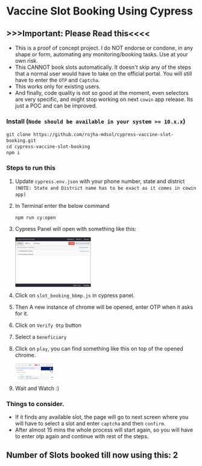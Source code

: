 # Vaccine Slot Booking Using Cypress

## >>>Important: Please Read this<<<<
* This is a proof of concept project. I do NOT endorse or condone, in any shape or form, automating any monitoring/booking tasks. Use at your own risk.
* This CANNOT book slots automatically. It doesn't skip any of the steps that a normal user would have to take on the official portal. You will still have to enter the `OTP` and `Captcha`.
* This works only for existing users.
* And finally, code quality is not so good at the moment, even selectors are very specific, and might stop working on next `cowin` app release. Its just a POC and can be improved.

### Install (`Node should be available in your system >= 10.x.x`)
```
git clone https://github.com/rojha-mdsol/cypress-vaccine-slot-booking.git
cd cypress-vaccine-slot-booking
npm i
```

### Steps to run this
1. Update `cypress.env.json` with your phone number, state and district `(NOTE: State and District name has to be exact as it comes in cowin app)`

2. In Terminal enter the below command

    ```
    npm run cy:open
    ```
3. Cypress Panel will open with something like this:

    <img src="./assets/cypress_panel.png" alt="drawing" style="width:200px;display:block;"/>

4. Click on `slot_booking_bbmp.js` in cypress panel.

5. Then A new instance of chrome will be opened, enter OTP when it asks for it.

6. Click on `Verify Otp` button

7. Select a `beneficiary`

8. Click on `play`, you can find something like this on top of the opened chrome.
    
    <img src="./assets/replay.png" alt="drawing" style="width:100px;display:block;"/>

9. Wait and Watch :)

### Things to consider.

* If it finds any available slot, the page will go to next screen where you will have to select a slot and enter `captcha` and then `confirm`.
* After almost 15 mins the whole process will start again, so you will have to enter otp again and continue with rest of the steps.

## Number of Slots booked till now using this: 2
